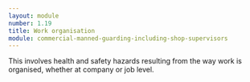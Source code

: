 ```yaml
---
layout: module
number: 1.19
title: Work organisation
module: commercial-manned-guarding-including-shop-supervisors
---
```

This involves health and safety hazards resulting from the way work is
organised, whether at company or job level.


